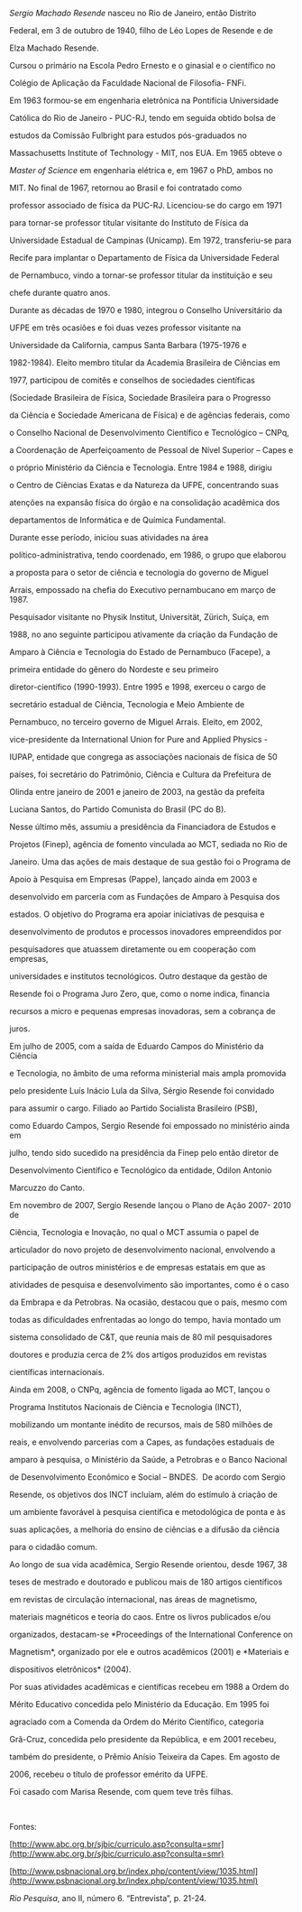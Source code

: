 

*Sergio Machado Resende* nasceu no Rio de Janeiro, então Distrito

Federal, em 3 de outubro de 1940, filho de Léo Lopes de Resende e de

Elza Machado Resende.



Cursou o primário na Escola Pedro Ernesto e o ginasial e o científico no

Colégio de Aplicação da Faculdade Nacional de Filosofia- FNFi.



Em 1963 formou-se em engenharia eletrônica na Pontifícia Universidade

Católica do Rio de Janeiro - PUC-RJ, tendo em seguida obtido bolsa de

estudos da Comissão Fulbright para estudos pós-graduados no

Massachusetts Institute of Technology - MIT, nos EUA. Em 1965 obteve o

*Master of Science* em engenharia elétrica e, em 1967 o PhD, ambos no

MIT. No final de 1967, retornou ao Brasil e foi contratado como

professor associado de física da PUC-RJ. Licenciou-se do cargo em 1971

para tornar-se professor titular visitante do Instituto de Física da

Universidade Estadual de Campinas (Unicamp). Em 1972, transferiu-se para

Recife para implantar o Departamento de Física da Universidade Federal

de Pernambuco, vindo a tornar-se professor titular da instituição e seu

chefe durante quatro anos.



Durante as décadas de 1970 e 1980, integrou o Conselho Universitário da

UFPE em três ocasiões e foi duas vezes professor visitante na

Universidade da California, campus Santa Barbara (1975-1976 e

1982-1984). Eleito membro titular da Academia Brasileira de Ciências em

1977, participou de comitês e conselhos de sociedades científicas

(Sociedade Brasileira de Física, Sociedade Brasileira para o Progresso

da Ciência e Sociedade Americana de Física) e de agências federais, como

o Conselho Nacional de Desenvolvimento Científico e Tecnológico – CNPq,

a Coordenação de Aperfeiçoamento de Pessoal de Nível Superior – Capes e

o próprio Ministério da Ciência e Tecnologia. Entre 1984 e 1988, dirigiu

o Centro de Ciências Exatas e da Natureza da UFPE, concentrando suas

atenções na expansão física do órgão e na consolidação acadêmica dos

departamentos de Informática e de Química Fundamental.



Durante esse período, iniciou suas atividades na área

político-administrativa, tendo coordenado, em 1986, o grupo que elaborou

a proposta para o setor de ciência e tecnologia do governo de Miguel

Arrais, empossado na chefia do Executivo pernambucano em março de 1987.

Pesquisador visitante no Physik Institut, Universität, Zürich, Suíça, em

1988, no ano seguinte participou ativamente da criação da Fundação de

Amparo à Ciência e Tecnologia do Estado de Pernambuco (Facepe), a

primeira entidade do gênero do Nordeste e seu primeiro

diretor-científico (1990-1993). Entre 1995 e 1998, exerceu o cargo de

secretário estadual de Ciência, Tecnologia e Meio Ambiente de

Pernambuco, no terceiro governo de Miguel Arrais. Eleito, em 2002,

vice-presidente da International Union for Pure and Applied Physics -

IUPAP, entidade que congrega as associações nacionais de física de 50

países, foi secretário do Patrimônio, Ciência e Cultura da Prefeitura de

Olinda entre janeiro de 2001 e janeiro de 2003, na gestão da prefeita

Luciana Santos, do Partido Comunista do Brasil (PC do B).



Nesse último mês, assumiu a presidência da Financiadora de Estudos e

Projetos (Finep), agência de fomento vinculada ao MCT, sediada no Rio de

Janeiro. Uma das ações de mais destaque de sua gestão foi o Programa de

Apoio à Pesquisa em Empresas (Pappe), lançado ainda em 2003 e

desenvolvido em parceria com as Fundações de Amparo à Pesquisa dos

estados. O objetivo do Programa era apoiar iniciativas de pesquisa e

desenvolvimento de produtos e processos inovadores empreendidos por

pesquisadores que atuassem diretamente ou em cooperação com empresas,

universidades e institutos tecnológicos. Outro destaque da gestão de

Resende foi o Programa Juro Zero, que, como o nome indica, financia

recursos a micro e pequenas empresas inovadoras, sem a cobrança de

juros.



Em julho de 2005, com a saída de Eduardo Campos do Ministério da Ciência

e Tecnologia, no âmbito de uma reforma ministerial mais ampla promovida

pelo presidente Luís Inácio Lula da Silva, Sérgio Resende foi convidado

para assumir o cargo. Filiado ao Partido Socialista Brasileiro (PSB),

como Eduardo Campos, Sergio Resende foi empossado no ministério ainda em

julho, tendo sido sucedido na presidência da Finep pelo então diretor de

Desenvolvimento Científico e Tecnológico da entidade, Odilon Antonio

Marcuzzo do Canto.



Em novembro de 2007, Sergio Resende lançou o Plano de Ação 2007- 2010 de

Ciência, Tecnologia e Inovação, no qual o MCT assumia o papel de

articulador do novo projeto de desenvolvimento nacional, envolvendo a

participação de outros ministérios e de empresas estatais em que as

atividades de pesquisa e desenvolvimento são importantes, como é o caso

da Embrapa e da Petrobras. Na ocasião, destacou que o país, mesmo com

todas as dificuldades enfrentadas ao longo do tempo, havia montado um

sistema consolidado de C&T, que reunia mais de 80 mil pesquisadores

doutores e produzia cerca de 2% dos artigos produzidos em revistas

científicas internacionais.  



Ainda em 2008, o CNPq, agência de fomento ligada ao MCT, lançou o

Programa Institutos Nacionais de Ciência e Tecnologia (INCT),

mobilizando um montante inédito de recursos, mais de 580 milhões de

reais, e envolvendo parcerias com a Capes, as fundações estaduais de

amparo à pesquisa, o Ministério da Saúde, a Petrobras e o Banco Nacional

de Desenvolvimento Econômico e Social – BNDES.  De acordo com Sergio

Resende, os objetivos dos INCT incluíam, além do estímulo à criação de

um ambiente favorável à pesquisa científica e metodológica de ponta e às

suas aplicações, a melhoria do ensino de ciências e a difusão da ciência

para o cidadão comum.



Ao longo de sua vida acadêmica, Sergio Resende orientou, desde 1967, 38

teses de mestrado e doutorado e publicou mais de 180 artigos científicos

em revistas de circulação internacional, nas áreas de magnetismo,

materiais magnéticos e teoria do caos. Entre os livros publicados e/ou

organizados, destacam-se *Proceedings of the International Conference on

Magnetism*, organizado por ele e outros acadêmicos (2001) e *Materiais e

dispositivos eletrônicos* (2004).



Por suas atividades acadêmicas e científicas recebeu em 1988 a Ordem do

Mérito Educativo concedida pelo Ministério da Educação. Em 1995 foi

agraciado com a Comenda da Ordem do Mérito Científico, categoria

Grã-Cruz, concedida pelo presidente da República, e em 2001 recebeu,

também do presidente, o Prêmio Anísio Teixeira da Capes. Em agosto de

2006, recebeu o título de professor emérito da UFPE.



Foi casado com Marisa Resende, com quem teve três filhas.



 



Fontes:



[http://www.abc.org.br/sjbic/curriculo.asp?consulta=smr](http://www.abc.org.br/sjbic/curriculo.asp?consulta=smr)



[http://www.psbnacional.org.br/index.php/content/view/1035.html](http://www.psbnacional.org.br/index.php/content/view/1035.html)



*Rio Pesquisa*, ano II, número 6. “Entrevista”, p. 21-24.



 

